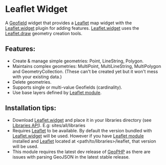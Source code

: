 # Leaflet Widget

A [Geofield] widget that provides a [Leaflet] map widget with the
[Leaflet.widget] plugin for adding features. [Leaflet.widget] uses the
[Leaflet.draw] geometry creation tools.

## Features:

- Create & manage simple geometries: Point, LineString, Polygon.
- Maintains complex geometries: MultiPoint, MultiLineString, MultiPolygon and
  GeometryCollection. (These can't be created yet but it won't mess with your
  existing data.)
- Delete geometries.
- Supports single or multi-value Geofields (cardinality).
- Use base layers defined by [Leaflet module].

## Installation tips:

- Download [Leaflet.widget] and place it in your libraries directory (see 
  [Libraries API]). E.g: sites/all/libraries
- Requires [Leaflet] to be available. By default the version bundled with
  [Leaflet.widget] will be used. However if you have [Leaflet module] installed
  and [Leaflet] located at <path/to/libraries>/leaflet, that version will be
  used.
- This module requires the latest dev release of [GeoPHP] as there are issues 
  with parsing GeoJSON in the latest stable release.

[Leaflet]: http://leaflet.cloudmade.com
[GeoPHP]: http://drupal.org/project/geophp
[Leaflet module]: http://drupal.org/project/leaflet
[Geofield]: http://drupal.org/project/geofield
[Leaflet.draw]: https://github.com/jacobtoye/Leaflet.draw
[Leaflet.widget]: https://tnightingale.github.com/Leaflet.widget
[Libraries API]: http://drupal.org/project/libraries
